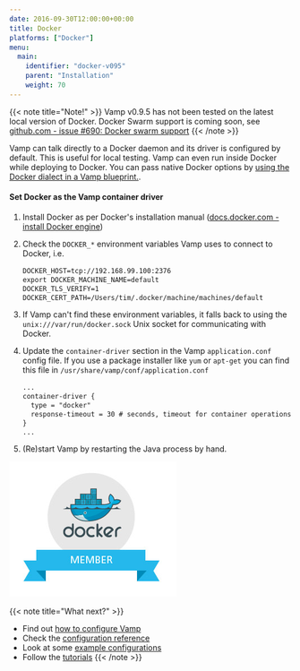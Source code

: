 ```yaml
---
date: 2016-09-30T12:00:00+00:00
title: Docker
platforms: ["Docker"]
menu:
  main:
    identifier: "docker-v095"
    parent: "Installation"
    weight: 70
---
```


{{< note title="Note!" >}}
Vamp v0.9.5 has not been tested on the latest local version of Docker.
Docker Swarm support is coming soon, see [github.com - issue #690: Docker swarm support](https://github.com/magneticio/vamp/issues/690)
{{< /note >}}

Vamp can talk directly to a Docker daemon and its driver is configured by default. This is useful for local testing. Vamp can even run inside Docker while deploying to Docker.  You can pass native Docker options by [using the Docker dialect in a Vamp blueprint.](/documentation/using-vamp/dialects).

#### Set Docker as the Vamp container driver
1. Install Docker as per Docker's installation manual ([docs.docker.com - install Docker engine](https://docs.docker.com/engine/installation/))
2. Check the `DOCKER_*` environment variables Vamp uses to connect to Docker, i.e.

    ```
    DOCKER_HOST=tcp://192.168.99.100:2376
    export DOCKER_MACHINE_NAME=default
    DOCKER_TLS_VERIFY=1
    DOCKER_CERT_PATH=/Users/tim/.docker/machine/machines/default
    ```

3. If Vamp can't find these environment variables, it falls back to using the `unix:///var/run/docker.sock` Unix socket for communicating with Docker.
4. Update the `container-driver` section in the Vamp `application.conf` config file. If you use a package installer like `yum` or `apt-get` you can find this file in `/usr/share/vamp/conf/application.conf`

    ```
    ...
    container-driver {
      type = "docker"
      response-timeout = 30 # seconds, timeout for container operations
    }
    ...
    ```
5. (Re)start Vamp by restarting the Java process by hand.


![](/images/logos/docker-member.jpg)

{{< note title="What next?" >}}
* Find out [how to configure Vamp](/documentation/configure/v0.9.5/configure-vamp)
* Check the [configuration reference](/documentation/configure/v0.9.5/configuration-reference)
* Look at some [example configurations](/documentation/configure/v0.9.5/example-configurations)
* Follow the [tutorials](/documentation/tutorials/)
{{< /note >}}
